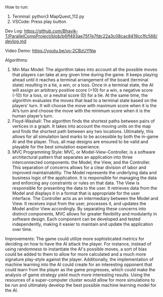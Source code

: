 How to run: 
1. Terminal: python3 MapQuest_112.py
2. VSCode: Press play button

Dev Log: https://github.com/Bhavik-T/ParallelCompProject/blob/b6ff493ae75f7e7fdc22a3c08cac8419cc1fc566/devlog.md

Video Demo: https://youtu.be/vo-2CBzUYNw

Algorithms: 
1. Min Max Model: The algorithm takes into account all the possible moves that players can take at any given time during the game. It keeps playing ahead until it reaches a terminal arrangement of the board (terminal state) resulting in a tie, a win, or a loss. Once in a terminal state, the AI will assign an arbitrary positive score (+10) for a win, a negative score (-10) for a loss, or a neutral score (0) for a tie. At the same time, the algorithm evaluates the moves that lead to a terminal state based on the players’ turn. It will choose the move with maximum score when it is the AI’s turn and choose the move with the minimum score when it is the human player’s turn.
2. Floyd-Washall: The algorithm finds the shortest paths between pairs of vertices in a graph. It takes into account the moving units on the map and finds the shortest path between any two locations. Ultimately, this allows for all simulation land marks to be accessible by both the in-game AI and the player. Thus, all map designs are ensured to be valid and playable for the best simulation experience. 
3. MVC Programming Style: MVC, or Model-View-Controller, is a software architectural pattern that separates an application into three interconnected components: the Model, the View, and the Controller. This separation of concerns allows for a clear division of labor and improved maintainability. The Model represents the underlying data and business logic of the application. It is responsible for managing the data and enforcing any constraints or rules on that data. The View is responsible for presenting the data to the user. It retrieves data from the Model and displays it in a format that is appropriate for the user interface. The Controller acts as an intermediary between the Model and View. It receives input from the user, processes it, and updates the Model and/or View accordingly. By separating these concerns into distinct components, MVC allows for greater flexibility and modularity in software design. Each component can be developed and tested independently, making it easier to maintain and update the application over time. 

Improvements: 
The game could utilize more sophisticated metrics for deciding on how to have the AI attack the player. For instance, instead of using randomness to instantiate the AI's possible moves, a sort of bias could be added to them to allow for more calculated and a much more signature play-style against the player. Additionally, the implementation of machine learning into the AI could create for an interesting opponent that could learn from the player as the game progresses, which could make the analysis of game strategy yield much more interesting results. Using the resources of a super-computer cluster would allow for more simulations to be run and ultimately develop the best possible machine learning model for the AI. 


